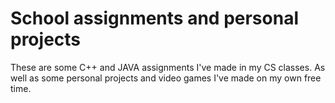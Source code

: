 # School assignments and personal projects
These are some C++ and JAVA assignments I've made in my CS classes.
As well as some personal projects and video games I've made on my own free time.
